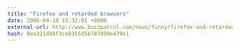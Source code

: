 ```yaml
---
title: "Firefox and retarded browsers"
date: 2006-04-18 15:32:01 +0000
external-url: http://www.buzzpatrol.com/news/funny/firefox-and-retarded-browsers-004071.php
hash: 8ea321d88f3ce8355d5b787d99e479e1
---
```



